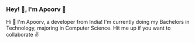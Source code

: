 ### Hey! 👋, I'm Apoorv 🙂 

Hi 👋 I'm Apoorv, a developer from India! I'm currently doing my Bachelors in Technology, majoring in Computer Science. Hit me up if you want to collaborate ✌️

<!--
**apoorvsharma03/apoorvsharma03** is a ✨ _special_ ✨ repository because its `README.md` (this file) appears on your GitHub profile.

Here are some ideas to get you started:

- 🔭 I’m currently working on ...
- 🌱 I’m currently learning ...
- 👯 I’m looking to collaborate on ...
- 🤔 I’m looking for help with ...
- 💬 Ask me about ...
- 📫 How to reach me: ...
- 😄 Pronouns: ...
- ⚡ Fun fact: ...
-->
